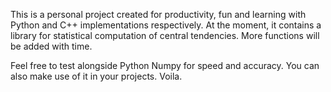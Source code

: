 This is a personal project created for productivity, fun and learning with Python and C++ implementations respectively.
At the moment, it contains a library for statistical computation of central tendencies. More functions will be added with time.

Feel free to test alongside Python Numpy for speed and accuracy. You can also make use of it in your projects. Voila.
